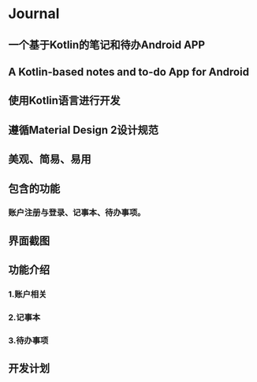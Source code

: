 # Journal
## 一个基于Kotlin的笔记和待办Android APP
## A Kotlin-based notes and to-do App for Android

## 使用Kotlin语言进行开发
## 遵循Material Design 2设计规范
## 美观、简易、易用

## 包含的功能
### 账户注册与登录、记事本、待办事项。

## 界面截图
###

## 功能介绍
### 1.账户相关
####

### 2.记事本
####

### 3.待办事项
#### 

## 开发计划
### 


